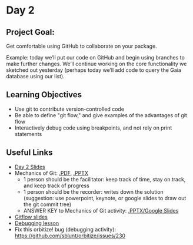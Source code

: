# Day 2

## Project Goal:

Get comfortable using GitHub to collaborate on your package.

Example: today we’ll put our code on GitHub and begin using branches to make further changes. We’ll continue working on the core functionality we sketched out yesterday (perhaps today we’ll add code to query the Gaia database using our list).
 
## Learning Objectives

  * Use git to contribute version-controlled code
  * Be able to define "git flow," and give examples of the advantages of git flow
  * Interactively debug code using breakpoints, and not rely on print statements

## Useful Links

  * [Day 2 Slides](https://docs.google.com/presentation/d/10IKCRv5o6HdklML1FllrqFRuxg_hzMNYMDECw6eaMBs/edit?usp=sharing)
  * Mechanics of Git: [.PDF](https://drive.google.com/file/d/1BJ7A4sMwzXcusxkn-av8tlwDmGla-lOv/view?usp=sharing), [.PPTX](https://docs.google.com/presentation/d/1gUhhCUs46kROxtyEA4dCusGg0LM35-fc/edit?usp=sharing&ouid=108304133850943478559&rtpof=true&sd=true)
    * 1 person should be the facilitator: keep track of time, stay on track, and keep track of progress
    * 1 person should be the recorder: writes down the solution (suggestion: use powerpoint, keynote, or google slides to draw out the git commit tree)
    * ANSWER KEY to Mechanics of Git activity: [.PPTX/Google Slides](https://docs.google.com/presentation/d/1VlvBbTotLJ7cOpum149vuC2EnizIFRWD/edit?usp=sharing&ouid=108304133850943478559&rtpof=true&sd=true)
  * [Gitflow slides](https://docs.google.com/presentation/d/1e4nOhLEQSMi0S_FGLHhOXUTEDbHbDWKT/edit?usp=sharing&ouid=108007517358444486795&rtpof=true&sd=true)
  * [Debugging lesson](https://github.com/semaphoreP/codeastro/blob/main/Day2/Debugging.md)
  * Fix this orbitize! bug (debugging activity): https://github.com/sblunt/orbitize/issues/230

